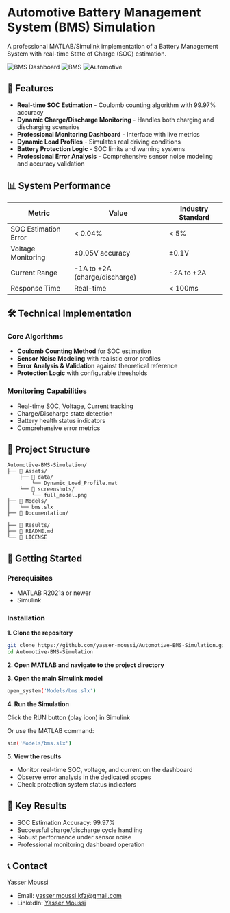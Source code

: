 # Automotive Battery Management System (BMS) Simulation

A professional MATLAB/Simulink implementation of a Battery Management System with real-time State of Charge (SOC) estimation.

![BMS Dashboard](https://img.shields.io/badge/Simulink-R2023a-blue.svg)
![BMS](https://img.shields.io/badge/Battery-Management_System-green.svg)
![Automotive](https://img.shields.io/badge/Automotive-Engineering-orange.svg)

## 🚀 Features

- **Real-time SOC Estimation** - Coulomb counting algorithm with 99.97% accuracy
- **Dynamic Charge/Discharge Monitoring** - Handles both charging and discharging scenarios
- **Professional Monitoring Dashboard** - Interface with live metrics
- **Dynamic Load Profiles** - Simulates real driving conditions
- **Battery Protection Logic** - SOC limits and warning systems
- **Professional Error Analysis** - Comprehensive sensor noise modeling and accuracy validation

## 📊 System Performance

| Metric | Value | Industry Standard |
|--------|-------|-------------------|
| SOC Estimation Error | < 0.04% | < 5% |
| Voltage Monitoring | ±0.05V accuracy | ±0.1V |
| Current Range | -1A to +2A (charge/discharge) | -2A to +2A |
| Response Time | Real-time | < 100ms |

## 🛠️ Technical Implementation

### Core Algorithms
- **Coulomb Counting Method** for SOC estimation
- **Sensor Noise Modeling** with realistic error profiles
- **Error Analysis & Validation** against theoretical reference
- **Protection Logic** with configurable thresholds

### Monitoring Capabilities
- Real-time SOC, Voltage, Current tracking
- Charge/Discharge state detection
- Battery health status indicators
- Comprehensive error metrics

## 📁 Project Structure

```text
Automotive-BMS-Simulation/
├── 📁 Assets/
    ├── 📁 data/
        └── Dynamic_Load_Profile.mat
    └── 📁 screenshots/
        └── full_model.png
├── 📁 Models/
│   └── bms.slx
├── 📁 Documentation/

├── 📁 Results/
├── 📄 README.md
└── 📄 LICENSE
```


## 🚦 Getting Started

### Prerequisites
- MATLAB R2021a or newer
- Simulink

### Installation
**1. Clone the repository**
   ```bash
   git clone https://github.com/yasser-moussi/Automotive-BMS-Simulation.git
   cd Automotive-BMS-Simulation
```
**2. Open MATLAB and navigate to the project directory**

**3. Open the main Simulink model**
```bash
open_system('Models/bms.slx')
```

**4. Run the Simulation**

Click the RUN button (play icon) in Simulink

Or use the MATLAB command:
```bash
sim('Models/bms.slx')
```
**5. View the results**

- Monitor real-time SOC, voltage, and current on the dashboard
- Observe error analysis in the dedicated scopes
- Check protection system status indicators

## 🎯 Key Results

- SOC Estimation Accuracy: 99.97%
- Successful charge/discharge cycle handling  
- Robust performance under sensor noise
- Professional monitoring dashboard operation

## 📞 Contact

Yasser Moussi
- Email: yasser.moussi.kfz@gmail.com
- LinkedIn: [Yasser Moussi](https://www.linkedin.com/in/yasser-moussi/)
